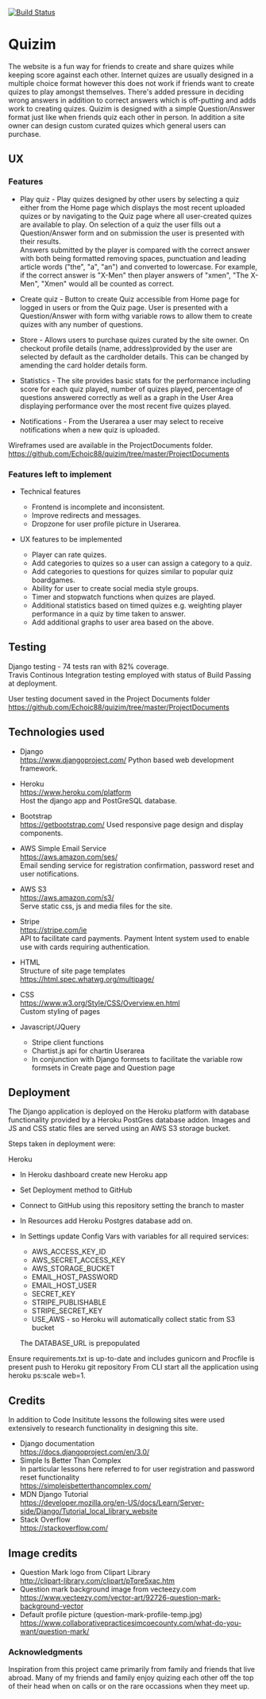 [![Build Status](https://travis-ci.org/Echoic88/quizim.svg?branch=master)](https://travis-ci.org/Echoic88/quizim)

# Quizim
The website is a fun way for friends to create and share quizes while keeping score against each other. Internet quizes are usually designed in a multiple choice format however this does not work if friends want to create quizes to play amongst themselves. There's added pressure in deciding wrong answers in addition to correct answers which is off-putting and adds work to creating quizes. Quizim is designed with a simple Question/Answer format just like when friends quiz each other in person. In addition a site owner can design custom curated quizes which general users can purchase.  

## UX
### Features
* Play quiz - Play quizes designed by other users by selecting a quiz either from the Home page which displays the most recent uploaded quizes or by navigating to the Quiz page where all user-created quizes are available to play. On selection of a quiz the user fills out a Question/Answer form and on submission the user is presented with their results.  
Answers submitted by the player is compared with the correct answer with both being formatted removing spaces, punctuation and leading article words ("the", "a", "an") and converted to lowercase. For example, if the correct answer is "X-Men" then player answers of "xmen", "The X-Men", "Xmen" would all be counted as correct.

* Create quiz - Button to create Quiz accessible from Home page for logged in users or from the Quiz page. User is presented with a Question/Answer with form withg variable rows to allow them to create quizes with any number of questions.

* Store - Allows users to purchase quizes curated by the site owner. On checkout profile details (name, address)provided by the user are selected by default as the cardholder details. This can be changed by amending the card holder details form.

* Statistics - The site provides basic stats for the performance including score for each quiz played, number of quizes played, percentage of questions answered correctly as well as a graph in the User Area displaying performance over the most recent five quizes played.

* Notifications - From the Userarea a user may select to receive notifications when a new quiz is uploaded.

Wireframes used are available in the ProjectDocuments folder.
https://github.com/Echoic88/quizim/tree/master/ProjectDocuments

### Features left to implement
* Technical features
  * Frontend is incomplete and inconsistent.
  * Improve redirects and messages.
  * Dropzone for user profile picture in Userarea.

* UX features to be implemented
  * Player can rate quizes.
  * Add categories to quizes so a user can assign a category to a quiz.
  * Add categories to questions for quizes similar to popular quiz boardgames.
  * Ability for user to create social media style groups.
  * Timer and stopwatch functions when quizes are played.
  * Additional statistics based on timed quizes e.g. weighting player performance in a quiz by time taken to answer.
  * Add additional graphs to user area based on the above.


## Testing
Django testing - 74 tests ran with 82% coverage.  
Travis Continous Integration testing employed with status of Build Passing at deployment.

User testing document saved in the Project Documents folder
https://github.com/Echoic88/quizim/tree/master/ProjectDocuments


## Technologies used
* Django  
https://www.djangoproject.com/
Python based web development framework.

* Heroku  
https://www.heroku.com/platform  
Host the django app and PostGreSQL database.

* Bootstrap  
https://getbootstrap.com/
Used responsive page design and display components. 

* AWS Simple Email Service  
https://aws.amazon.com/ses/  
Email sending service for registration confirmation, password reset and user notifications.

* AWS S3  
https://aws.amazon.com/s3/  
Serve static css, js and media files for the site.

* Stripe  
https://stripe.com/ie  
API to facilitate card payments. Payment Intent system used to enable use with cards requiring authentication. 

* HTML  
Structure of site page templates  
https://html.spec.whatwg.org/multipage/

* CSS  
https://www.w3.org/Style/CSS/Overview.en.html  
Custom styling of pages  

* Javascript/JQuery
  * Stripe client functions
  * Chartist.js api for chartin Userarea
  * In conjunction with Django formsets to facilitate the variable row formsets in Create page and Question page


## Deployment
The Django application is deployed on the Heroku platform with database functionality provided by a Heroku PostGres database addon. Images and JS and CSS static files are served using an AWS S3 storage bucket.

Steps taken in deployment were:
  
Heroku
* In Heroku dashboard create new Heroku app
* Set Deployment method to GitHub
* Connect to GitHub using this repository setting the branch to master
* In Resources add Heroku Postgres database add on.
* In Settings update Config Vars with variables for all required services:
  * AWS_ACCESS_KEY_ID
  * AWS_SECRET_ACCESS_KEY
  * AWS_STORAGE_BUCKET
  * EMAIL_HOST_PASSWORD
  * EMAIL_HOST_USER
  * SECRET_KEY
  * STRIPE_PUBLISHABLE
  * STRIPE_SECRET_KEY
  * USE_AWS - so Heroku will automatically collect static from S3 bucket

  The DATABASE_URL is prepopulated 

Ensure requirements.txt is up-to-date and includes gunicorn and Procfile is present push to Heroku git repository
From CLI start all the application using heroku ps:scale web=1.

## Credits
In addition to Code Insititute lessons the following sites were used extensively to research functionality in designing this site.

* Django documentation  
https://docs.djangoproject.com/en/3.0/  
* Simple Is Better Than Complex  
In particular lessons here referred to for user registration and password reset functionality  
https://simpleisbetterthancomplex.com/
* MDN Django Tutorial  
https://developer.mozilla.org/en-US/docs/Learn/Server-side/Django/Tutorial_local_library_website  
* Stack Overflow  
https://stackoverflow.com/

## Image credits
* Question Mark logo from Clipart Library  
http://clipart-library.com/clipart/pTqre5xac.htm
* Question mark background image from vecteezy.com  
https://www.vecteezy.com/vector-art/92726-question-mark-background-vector
* Default profile picture (question-mark-profile-temp.jpg)
https://www.collaborativepracticesimcoecounty.com/what-do-you-want/question-mark/

### Acknowledgments
Inspiration from this project came primarily from family and friends that live abroad. Many of my friends and family enjoy quizing each other off the top of their head when on calls or on the rare occassions when they meet up.

